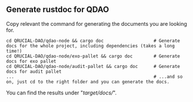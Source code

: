 ## Generate rustdoc for QDAO
Copy relevant the command for generating the documents you are looking for.
```
cd QRUCIAL-DAO/qdao-node && cargo doc                   # Generate docs for the whole project, including dependencies (takes a long time!)
cd QRUCIAL-DAO/qdao-node/exo-pallet && cargo doc        # Generate docs for exo pallet
cd QRUCIAL-DAO/qdao-node/audit-pallet && cargo doc      # Generate docs for audit pallet
...                                                     # ...and so on, just cd to the right folder and you can generate the docs.
```

You can find the results under "_target/docs/_".